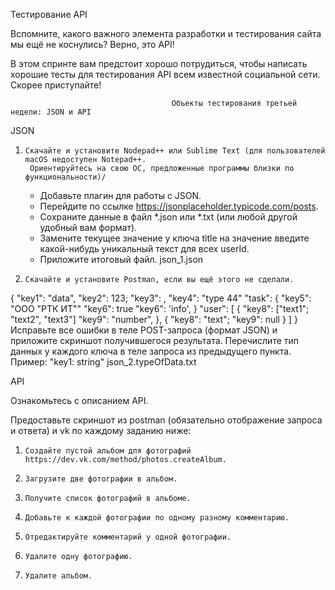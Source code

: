 Тестирование API

Вспомните, какого важного элемента разработки и тестирования сайта мы ещё не коснулись? Верно, это API! 

В этом спринте вам предстоит хорошо потрудиться, чтобы написать хорошие тесты для тестирования API всем известной социальной сети. 
Скорее приступайте!

			                            Объекты тестирования третьей недели: JSON и API
 

JSON

1.     Скачайте и установите Nodepad++ или Sublime Text (для пользователей macOS недоступен Notepad++. 
        Ориентируйтесь на свою ОС, предложенные программы близки по функциональности)/

	- Добавьте плагин для работы с JSON.
	- Перейдите по ссылке https://jsonplaceholder.typicode.com/posts.
	- Сохраните данные в файл *.json или *.txt (или любой другой удобный вам формат).
	- Замените текущее значение у ключа title на значение введите какой-нибудь уникальный текст для всех userId.
	- Приложите итоговый файл.
		  json_1.json
		
2.     Скачайте и установите Postman, если вы ещё этого не сделали.

{
    "key1": "data",
    "key2": 123;
    "key3": ,
    "key4": "type 44"
    "task":
    {
        "key5": "OOO "РТК ИТ""
        "key6": true
        "key6": 'info',
    }
    "user": [
        {
            "key8": ["text1"; "text2", "text3"]
            "key9": "number",
        },
       {
            "key8": "text";
            "key9": null
        }
    ]
}
Исправьте все ошибки в теле POST-запроса (формат JSON) и приложите скриншот получившегося результата.
Перечислите тип данных у каждого ключа в теле запроса из предыдущего пункта. Пример: "key1: string"
		  json_2.typeOfData.txt
 

 API

Ознакомьтесь с описанием API.

Предоставьте скриншот из postman (обязательно отображение запроса и ответа) и vk по каждому заданию ниже:

1.     Создайте пустой альбом для фотографий https://dev.vk.com/method/photos.createAlbum.

2.     Загрузите две фотографии в альбом.

3.     Получите список фотографий в альбоме.

4.     Добавьте к каждой фотографии по одному разному комментарию.

5.     Отредактируйте комментарий у одной фотографии.

6.     Удалите одну фотографию.

7.     Удалите альбом.

